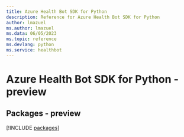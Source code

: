 ```yaml
---
title: Azure Health Bot SDK for Python
description: Reference for Azure Health Bot SDK for Python
author: lmazuel
ms.author: lmazuel
ms.data: 06/05/2023
ms.topic: reference
ms.devlang: python
ms.service: healthbot
---
```

# Azure Health Bot SDK for Python - preview
## Packages - preview
[!INCLUDE [packages](health-bot-index.md)]